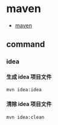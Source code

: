 # maven

- [maven](#maven)

## command

### idea

#### 生成 idea 项目文件

    mvn idea:idea

#### 清除 idea 项目文件

    mvn idea:clean
